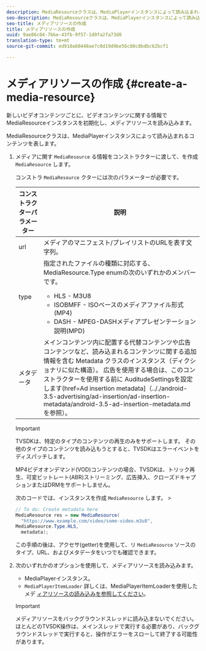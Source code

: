 ```yaml
---
description: MediaResourceクラスは、MediaPlayerインスタンスによって読み込まれるコンテンツを表します。
seo-description: MediaResourceクラスは、MediaPlayerインスタンスによって読み込まれるコンテンツを表します。
seo-title: メディアリソースの作成
title: メディアリソースの作成
uuid: 9ae86c04-7bbe-43fb-9f57-1d9fa2fa73d0
translation-type: tm+mt
source-git-commit: ed910a60440ae7c0d19d9be56c80c8bdbc62bcf1

---
```



# メディアリソースの作成 {#create-a-media-resource}

新しいビデオコンテンツごとに、ビデオコンテンツに関する情報でMediaResourceインスタンスを初期化し、メディアリソースを読み込みます。

MediaResourceクラスは、MediaPlayerインスタンスによって読み込まれるコンテンツを表します。

1. メディアに関す `MediaResource` る情報をコンストラクターに渡して、を作成 `MediaResource` します。

   コンストラ `MediaResource` クターには次のパラメーターが必要です。

   <table id="table_22886D6770FB45E99D35D0B90E6CC302"> 
   <thead> 
   <tr> 
      <th colname="col1" class="entry"> コンストラクターパラメーター </th> 
      <th colname="col2" class="entry"> 説明 </th> 
   </tr> 
   </thead>
   <tbody> 
   <tr> 
      <td colname="col1"> <span class="codeph"> url </span> </td> 
      <td colname="col2"> メディアのマニフェスト/プレイリストのURLを表す文字列。 </td> 
   </tr> 
   <tr> 
      <td colname="col1"> <span class="codeph"> type </span> </td> 
      <td colname="col2"> 指定されたファイルの種類に対応する、 <span class="codeph"> MediaResource.Type </span> enumの次のいずれかのメンバーです。 
      <ul id="ul_C286ED3C31364B858A1C9AF3356E9282"> 
      <li id="li_25B24EF76D8849DE8764539F25E435FA"> <span class="codeph"> HLS </span> - M3U8 </li> 
      <li id="li_1344A41B434D49229E392F1AAF9ECA81"> <span class="codeph"> ISOBMFF </span> - ISOベースのメディアファイル形式(MP4) </li> 
      <li id="li_92392073B7334916B06B16570C51AC91"> <span class="codeph"> DASH </span> - MPEG-DASHメディアプレゼンテーション説明(MPD) </li> 
      </ul> </td> 
   </tr> 
   <tr> 
      <td colname="col1"> <span class="codeph"> メタデータ </span> </td> 
      <td colname="col2"> メインコンテンツ内に配置する代替コンテンツや広告コンテンツなど、読み込まれるコンテンツに関する追加情報を含む <span class="codeph"> Metadata </span> クラスのインスタンス（ディクショナリに似た構造）。 広告を使用する場合は、このコンストラクターを使用する前に <span class="codeph"></span> AuditudeSettingsを設定します(href=Ad insertion metadata]（.././android-3.5-advertising/ad-insertion/ad-insertion-metadata/android-3.5-ad-insertion-metadata.mdを参照）。 </td> 
   </tr> 
   </tbody> 
   </table>

   >[!IMPORTANT]
   >
   >TVSDKは、特定のタイプのコンテンツの再生のみをサポートします。 その他のタイプのコンテンツを読み込もうとすると、TVSDKはエラーイベントをディスパッチします。
   >
   >MP4ビデオオンデマンド(VOD)コンテンツの場合、TVSDKは、トリック再生、可変ビットレート(ABR)ストリーミング、広告挿入、クローズドキャプションまたはDRMをサポートしません。

   次のコードでは、インスタンスを作成 `MediaResource` します。       >

   ```java
   // To do: Create metadata here 
   MediaResource res = new MediaResource( 
     "https://www.example.com/video/some-video.m3u8",  
   MediaResource.Type.HLS, 
     metadata); 
   ```

   この手順の後は、アクセサ(getter)を使用して、リ `MediaResource` ソースのタイプ、URL、およびメタデータをいつでも確認できます。

1. 次のいずれかのオプションを使用して、メディアリソースを読み込みます。

   * MediaPlayerインスタンス。
   * `MediaPlayerItemLoader` 詳しくは、MediaPlayerItemLoaderを使用したメデ [ィアリソースの読み込みを参照してください](../../../tvsdk-3x-android-prog/android-3x-content-playback-options-android2/mediaplayer-initialize-for-video/android-3x-media-resource-mediaplayeritemloader.md)。
   >[!IMPORTANT]
   >
   >メディアリソースをバックグラウンドスレッドに読み込まないでください。 ほとんどのTVSDK操作は、メインスレッドで実行する必要があり、バックグラウンドスレッドで実行すると、操作がエラーをスローして終了する可能性があります。

